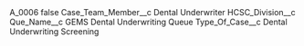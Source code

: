 <?xml version="1.0" encoding="UTF-8"?>
<CustomMetadata xmlns="http://soap.sforce.com/2006/04/metadata" xmlns:xsi="http://www.w3.org/2001/XMLSchema-instance" xmlns:xsd="http://www.w3.org/2001/XMLSchema">
    <label>A_0006</label>
    <protected>false</protected>
    <values>
        <field>Case_Team_Member__c</field>
        <value xsi:type="xsd:string">Dental Underwriter</value>
    </values>
    <values>
        <field>HCSC_Division__c</field>
        <value xsi:nil="true"/>
    </values>
    <values>
        <field>Que_Name__c</field>
        <value xsi:type="xsd:string">GEMS Dental Underwriting Queue</value>
    </values>
    <values>
        <field>Type_Of_Case__c</field>
        <value xsi:type="xsd:string">Dental Underwriting Screening</value>
    </values>
</CustomMetadata>
